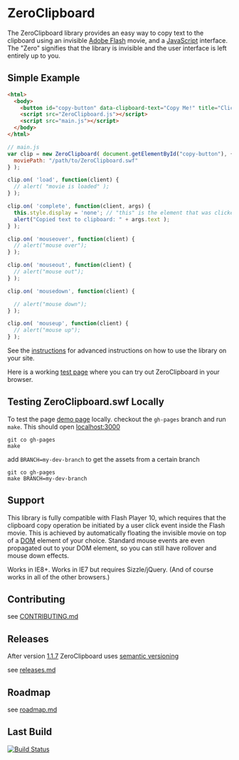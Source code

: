 ZeroClipboard
==============

The ZeroClipboard library provides an easy way to copy text to the clipboard using an invisible [Adobe Flash](http://en.wikipedia.org/wiki/Adobe_Flash) movie, and a [JavaScript](http://en.wikipedia.org/wiki/JavaScript) interface. The "Zero" signifies that the library is invisible and the user interface is left entirely up to you.

## Simple Example

``` html
<html>
  <body>
    <button id="copy-button" data-clipboard-text="Copy Me!" title="Click to copy me.">Copy to Clipboard</button>
    <script src="ZeroClipboard.js"></script>
    <script src="main.js"></script>
  </body>
</html>
```

``` js
// main.js
var clip = new ZeroClipboard( document.getElementById("copy-button"), {
  moviePath: "/path/to/ZeroClipboard.swf"
} );

clip.on( 'load', function(client) {
  // alert( "movie is loaded" );
} );

clip.on( 'complete', function(client, args) {
  this.style.display = 'none'; // "this" is the element that was clicked
  alert("Copied text to clipboard: " + args.text );
} );

clip.on( 'mouseover', function(client) {
  // alert("mouse over");
} );

clip.on( 'mouseout', function(client) {
  // alert("mouse out");
} );

clip.on( 'mousedown', function(client) {

  // alert("mouse down");
} );

clip.on( 'mouseup', function(client) {
  // alert("mouse up");
} );
```

See the [instructions](docs/instructions.md) for advanced instructions on how to use the library on your site.

Here is a working [test page](http://zeroclipboard.github.com/ZeroClipboard/#demo) where you can try out ZeroClipboard in your browser.

## Testing ZeroClipboard.swf Locally

To test the page [demo page](http://zeroclipboard.github.com/ZeroClipboard/#demo) locally. checkout the `gh-pages` branch and run `make`. This should open [localhost:3000](http://localhost:3000/)

```
git co gh-pages
make
```
add `BRANCH=my-dev-branch` to get the assets from a certain branch

```
git co gh-pages
make BRANCH=my-dev-branch
```

## Support

This library is fully compatible with Flash Player 10, which requires that the clipboard copy operation be initiated by a user click event inside the Flash movie. This is achieved by automatically floating the invisible movie on top of a [DOM](http://en.wikipedia.org/wiki/Document_Object_Model) element of your choice. Standard mouse events are even propagated out to your DOM element, so you can still have rollover and mouse down effects.

Works in IE8+. Works in IE7 but requires Sizzle/jQuery. (And of course works in all of the other browsers.)

## Contributing

see [CONTRIBUTING.md](CONTRIBUTING.md)

## Releases

After version [1.1.7](docs/releases.md#zeroclipboard-117) ZeroClipboard uses [semantic versioning](http://semver.org/)

see [releases.md](docs/releases.md)

## Roadmap

see [roadmap.md](docs/roadmap.md)

## Last Build

[![Build Status](https://secure.travis-ci.org/zeroclipboard/ZeroClipboard.png?branch=master)](https://travis-ci.org/zeroclipboard/ZeroClipboard)
